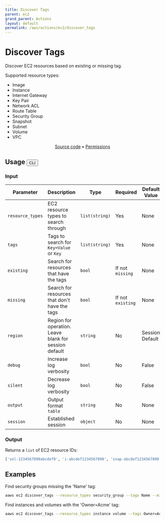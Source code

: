 ```yaml
---
title: Discover Tags
parent: ec2
grand_parent: Actions
layout: default
permalink: /aws/actions/ec2/discover_tags
---
```


# Discover Tags

Discover EC2 resources based on existing or missing tag.

Supported resource types:

- Image
- Instance
- Internet Gateway
- Key Pair
- Network ACL
- Route Table
- Security Group
- Snapshot
- Subnet
- Volume
- VPC

<p align="center">
   <a href="https://github.com/avtomat-hub/avtomat-aws/tree/main/avtomat_aws/services/ec2/discover_tags.py">Source code</a> •
   <a href="/aws/permissions/ec2/discover_tags">Permissions</a>
</p>

## Usage <button id="toggleButton" class="btn fs-3" onclick="toggleTables()">CLI</button>

### Input

| Parameter        | Description                                           | Type           | Required          | Default Value   |
|------------------|-------------------------------------------------------|----------------|-------------------|-----------------|
| `resource_types` | EC2 resource types to search through                  | `list(string)` | Yes               | None            |
| `tags`           | Tags to search for <br> `Key=Value` or `Key`          | `list(string)` | Yes               | None            |
| `existing`       | Search for resources that have the tags               | `bool`         | If not `missing`  | None            |
| `missing`        | Search for resources that don't have the tags         | `bool`         | If not `existing` | None            |
| `region`         | Region for operation. Leave blank for session default | `string`       | No                | Session Default |
| `debug`          | Increase log verbosity                                | `bool`         | No                | False           |
| `silent`         | Decrease log verbosity                                | `bool`         | No                | False           |
| `output`         | Output format <br/> `table`                           | `string`       | No                | None            |
| `session`        | Established session                                   | `object`       | No                | None            |

### Output

Returns a `list` of EC2 resource IDs:

```python
['vol-1234567890abcdef0', 'i-abcdef1234567890', 'snap-abcdef1234567890']
```

<div markdown="1" id="cli" style="display: block;">

## Examples

Find security groups missing the 'Name' tag:

```bash
aaws ec2 discover_tags --resource_types security_group --tags Name --missing
```

Find instances and volumes with the 'Owner=Acme' tag:

```bash
aaws ec2 discover_tags --resource_types instance volume --tags Owner=Acme --existing
```

</div>

<div markdown="1" id="prog" style="display: none;">

## Examples

Find security groups missing the 'Name' tag:

```python
from avtomat_aws import ec2

response = ec2.discover_tags(resource_types=["security_group"],
                             tags=["Name"],
                             missing=True)

```

Find instances and volumes with the 'Owner=Acme' tag:

```python
from avtomat_aws import ec2

response = ec2.discover_tags(resource_types=["instance", "volume"],
                             tags=["Owner=Acme"],
                             existing=True)
```

</div>

<script>
  function toggleTables() {
    var cli = document.getElementById("cli");
    var prog = document.getElementById("prog");
    var toggleButton = document.getElementById("toggleButton");
    if (cli.style.display === "none") {
      cli.style.display = "block";
      prog.style.display = "none";
      toggleButton.innerHTML = "CLI";
    } else {
      cli.style.display = "none";
      prog.style.display = "block";
      toggleButton.innerHTML = "Programmatic";
    } 
  }
</script>
